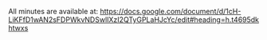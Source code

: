 All minutes are available at:
https://docs.google.com/document/d/1cH-LiKFfD1wAN2sFDPWkvNDSwlIXzI2QTyGPLaHJcYc/edit#heading=h.t4695dkhtwxs 
